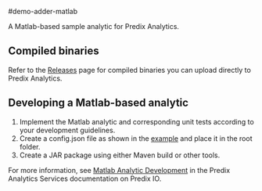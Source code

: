 #demo-adder-matlab

A Matlab-based sample analytic for Predix Analytics.

## Compiled binaries
Refer to the [Releases](https://github.com/PredixDev/predix-analytics-sample/releases) page for compiled binaries you can upload directly to Predix Analytics.

## Developing a Matlab-based analytic
1. Implement the Matlab analytic and corresponding unit tests according to your development guidelines.
2. Create a config.json file as shown in the [example](demo-adder-matlab-r2011b-impl/src/main/resources/config.json) and place it in the root folder.
3. Create a JAR package using either Maven build or other tools.

For more information, see [Matlab Analytic Development](https://www.predix.io/docs#zwCROx4n) in the Predix Analytics Services documentation on Predix IO.
